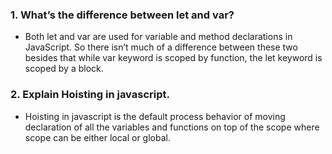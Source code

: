### 1. What’s the difference between let and var?
- Both let and var are used for variable and method declarations in JavaScript. So there isn’t much of a difference between these two besides that while var keyword is scoped by function, the let keyword is scoped by a block.

### 2. Explain Hoisting in javascript. 
- Hoisting in javascript is the default process behavior of moving declaration of all the variables and functions on top of the scope where scope can be either local or global. 
